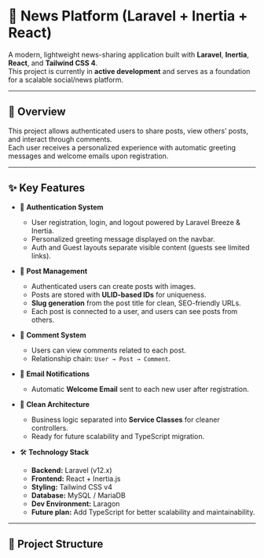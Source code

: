 # 📰 News Platform (Laravel + Inertia + React)

A modern, lightweight news-sharing application built with **Laravel**, **Inertia**, **React**, and **Tailwind CSS 4**.  
This project is currently in **active development** and serves as a foundation for a scalable social/news platform.

---

## 🚀 Overview

This project allows authenticated users to share posts, view others’ posts, and interact through comments.  
Each user receives a personalized experience with automatic greeting messages and welcome emails upon registration.

---

## ✨ Key Features

- 🔐 **Authentication System**
  - User registration, login, and logout powered by Laravel Breeze & Inertia.
  - Personalized greeting message displayed on the navbar.
  - Auth and Guest layouts separate visible content (guests see limited links).

- 📰 **Post Management**
  - Authenticated users can create posts with images.
  - Posts are stored with **ULID-based IDs** for uniqueness.
  - **Slug generation** from the post title for clean, SEO-friendly URLs.
  - Each post is connected to a user, and users can see posts from others.

- 💬 **Comment System**
  - Users can view comments related to each post.
  - Relationship chain: `User → Post → Comment`.

- 📧 **Email Notifications**
  - Automatic **Welcome Email** sent to each new user after registration.

- 🧩 **Clean Architecture**
  - Business logic separated into **Service Classes** for cleaner controllers.
  - Ready for future scalability and TypeScript migration.

- 🛠️ **Technology Stack**
  - **Backend:** Laravel (v12.x)
  - **Frontend:** React + Inertia.js
  - **Styling:** Tailwind CSS v4
  - **Database:** MySQL / MariaDB
  - **Dev Environment:** Laragon
  - **Future plan:** Add TypeScript for better scalability and maintainability.

---

## 🧠 Project Structure


